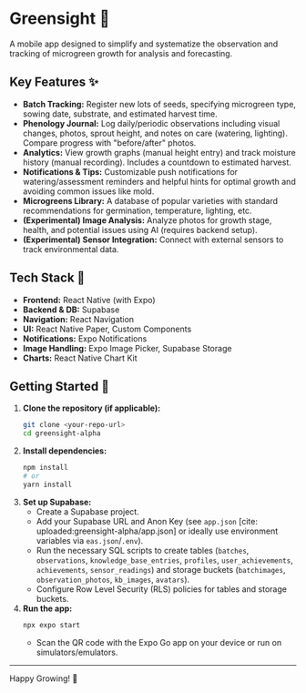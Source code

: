 # Greensight 🌱

A mobile app designed to simplify and systematize the observation and tracking of microgreen growth for analysis and forecasting.

## Key Features ✨

* **Batch Tracking:** Register new lots of seeds, specifying microgreen type, sowing date, substrate, and estimated harvest time.
* **Phenology Journal:** Log daily/periodic observations including visual changes, photos, sprout height, and notes on care (watering, lighting). Compare progress with "before/after" photos.
* **Analytics:** View growth graphs (manual height entry) and track moisture history (manual recording). Includes a countdown to estimated harvest.
* **Notifications & Tips:** Customizable push notifications for watering/assessment reminders and helpful hints for optimal growth and avoiding common issues like mold.
* **Microgreens Library:** A database of popular varieties with standard recommendations for germination, temperature, lighting, etc.
* **(Experimental) Image Analysis:** Analyze photos for growth stage, health, and potential issues using AI (requires backend setup).
* **(Experimental) Sensor Integration:** Connect with external sensors to track environmental data.

## Tech Stack 🚀

* **Frontend:** React Native (with Expo)
* **Backend & DB:** Supabase
* **Navigation:** React Navigation
* **UI:** React Native Paper, Custom Components
* **Notifications:** Expo Notifications
* **Image Handling:** Expo Image Picker, Supabase Storage
* **Charts:** React Native Chart Kit

## Getting Started 🏁

1.  **Clone the repository (if applicable):**
    ```bash
    git clone <your-repo-url>
    cd greensight-alpha
    ```
2.  **Install dependencies:**
    ```bash
    npm install
    # or
    yarn install
    ```
3.  **Set up Supabase:**
    * Create a Supabase project.
    * Add your Supabase URL and Anon Key (see `app.json` [cite: uploaded:greensight-alpha/app.json] or ideally use environment variables via `eas.json`/`.env`).
    * Run the necessary SQL scripts to create tables (`batches`, `observations`, `knowledge_base_entries`, `profiles`, `user_achievements`, `achievements`, `sensor_readings`) and storage buckets (`batchimages`, `observation_photos`, `kb_images`, `avatars`).
    * Configure Row Level Security (RLS) policies for tables and storage buckets.
4.  **Run the app:**
    ```bash
    npx expo start
    ```
    * Scan the QR code with the Expo Go app on your device or run on simulators/emulators.

---

Happy Growing! 🌱